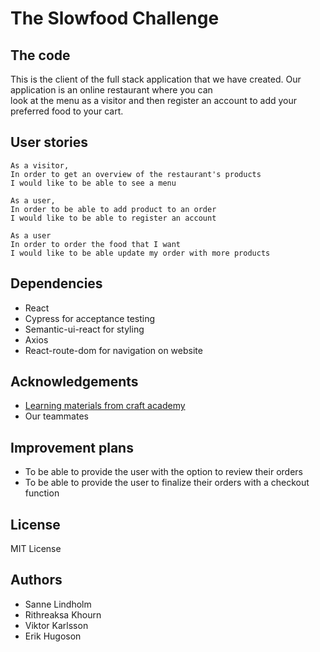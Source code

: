 # The Slowfood Challenge

## The code
This is the client of the full stack application that we have created. Our application is an online restaurant where you can\
look at the menu as a visitor and then register an account to add your preferred food to your cart.
## User stories
```
As a visitor,
In order to get an overview of the restaurant's products
I would like to be able to see a menu
```
```
As a user,
In order to be able to add product to an order
I would like to be able to register an account
```
```
As a user
In order to order the food that I want
I would like to be able update my order with more products
```
## Dependencies
- React 
- Cypress for acceptance testing 
- Semantic-ui-react for styling
- Axios
- React-route-dom for navigation on website
## Acknowledgements
- [Learning materials from craft academy](https://learn.craftacademy.co/courses/enrolled/667059)
- Our teammates
## Improvement plans
- To be able to provide the user with the option to review their orders
- To be able to provide the user to finalize their orders with a checkout function
## License
MIT License 
## Authors
- Sanne Lindholm
- Rithreaksa Khourn
- Viktor Karlsson
- Erik Hugoson
